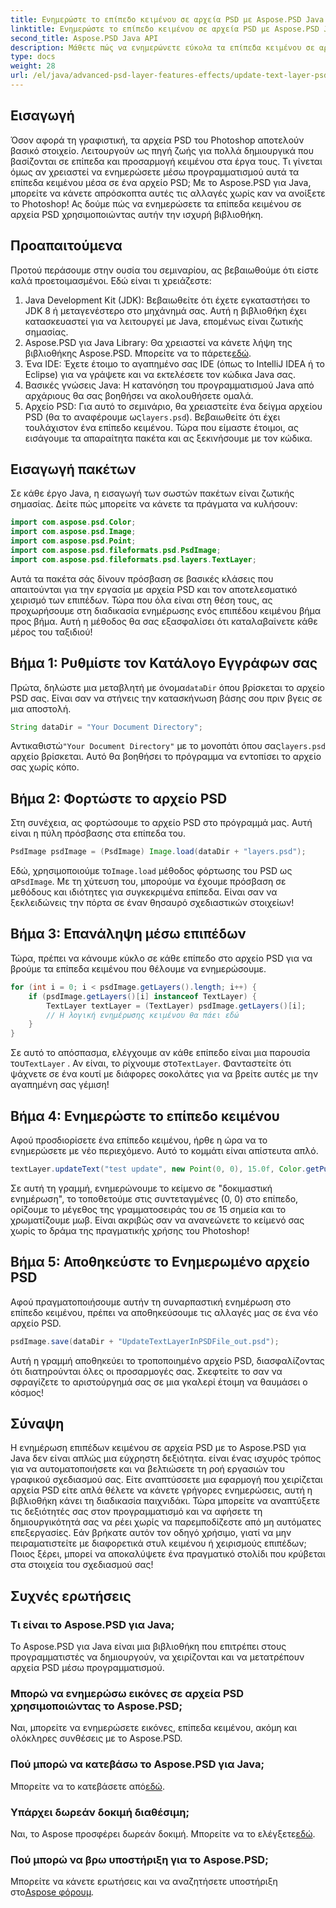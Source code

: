 ```yaml
---
title: Ενημερώστε το επίπεδο κειμένου σε αρχεία PSD με Aspose.PSD Java
linktitle: Ενημερώστε το επίπεδο κειμένου σε αρχεία PSD με Aspose.PSD Java
second_title: Aspose.PSD Java API
description: Μάθετε πώς να ενημερώνετε εύκολα τα επίπεδα κειμένου σε αρχεία PSD χρησιμοποιώντας το Aspose.PSD για Java. Ακολουθήστε τον βήμα προς βήμα οδηγό μας για απρόσκοπτη επεξεργασία κειμένου.
type: docs
weight: 28
url: /el/java/advanced-psd-layer-features-effects/update-text-layer-psd-files/
---
```

## Εισαγωγή
Όσον αφορά τη γραφιστική, τα αρχεία PSD του Photoshop αποτελούν βασικό στοιχείο. Λειτουργούν ως πηγή ζωής για πολλά δημιουργικά που βασίζονται σε επίπεδα και προσαρμογή κειμένου στα έργα τους. Τι γίνεται όμως αν χρειαστεί να ενημερώσετε μέσω προγραμματισμού αυτά τα επίπεδα κειμένου μέσα σε ένα αρχείο PSD; Με το Aspose.PSD για Java, μπορείτε να κάνετε απρόσκοπτα αυτές τις αλλαγές χωρίς καν να ανοίξετε το Photoshop! Ας δούμε πώς να ενημερώσετε τα επίπεδα κειμένου σε αρχεία PSD χρησιμοποιώντας αυτήν την ισχυρή βιβλιοθήκη.
## Προαπαιτούμενα
Προτού περάσουμε στην ουσία του σεμιναρίου, ας βεβαιωθούμε ότι είστε καλά προετοιμασμένοι. Εδώ είναι τι χρειάζεστε:
1. Java Development Kit (JDK): Βεβαιωθείτε ότι έχετε εγκαταστήσει το JDK 8 ή μεταγενέστερο στο μηχάνημά σας. Αυτή η βιβλιοθήκη έχει κατασκευαστεί για να λειτουργεί με Java, επομένως είναι ζωτικής σημασίας.
2. Aspose.PSD για Java Library: Θα χρειαστεί να κάνετε λήψη της βιβλιοθήκης Aspose.PSD. Μπορείτε να το πάρετε[εδώ](https://releases.aspose.com/psd/java/). 
3. Ένα IDE: Έχετε έτοιμο το αγαπημένο σας IDE (όπως το IntelliJ IDEA ή το Eclipse) για να γράψετε και να εκτελέσετε τον κώδικα Java σας.
4. Βασικές γνώσεις Java: Η κατανόηση του προγραμματισμού Java από αρχάριους θα σας βοηθήσει να ακολουθήσετε ομαλά.
5.  Αρχείο PSD: Για αυτό το σεμινάριο, θα χρειαστείτε ένα δείγμα αρχείου PSD (θα το αναφέρουμε ως`layers.psd`). Βεβαιωθείτε ότι έχει τουλάχιστον ένα επίπεδο κειμένου.
Τώρα που είμαστε έτοιμοι, ας εισάγουμε τα απαραίτητα πακέτα και ας ξεκινήσουμε με τον κώδικα.
## Εισαγωγή πακέτων
Σε κάθε έργο Java, η εισαγωγή των σωστών πακέτων είναι ζωτικής σημασίας. Δείτε πώς μπορείτε να κάνετε τα πράγματα να κυλήσουν:
```java
import com.aspose.psd.Color;
import com.aspose.psd.Image;
import com.aspose.psd.Point;
import com.aspose.psd.fileformats.psd.PsdImage;
import com.aspose.psd.fileformats.psd.layers.TextLayer;
```
Αυτά τα πακέτα σάς δίνουν πρόσβαση σε βασικές κλάσεις που απαιτούνται για την εργασία με αρχεία PSD και τον αποτελεσματικό χειρισμό των επιπέδων.
Τώρα που όλα είναι στη θέση τους, ας προχωρήσουμε στη διαδικασία ενημέρωσης ενός επιπέδου κειμένου βήμα προς βήμα. Αυτή η μέθοδος θα σας εξασφαλίσει ότι καταλαβαίνετε κάθε μέρος του ταξιδιού!
## Βήμα 1: Ρυθμίστε τον Κατάλογο Εγγράφων σας
Πρώτα, δηλώστε μια μεταβλητή με όνομα`dataDir` όπου βρίσκεται το αρχείο PSD σας. Είναι σαν να στήνεις την κατασκήνωση βάσης σου πριν βγεις σε μια αποστολή.
```java
String dataDir = "Your Document Directory";
```
 Αντικαθιστώ`"Your Document Directory"` με το μονοπάτι όπου σας`layers.psd` αρχείο βρίσκεται. Αυτό θα βοηθήσει το πρόγραμμα να εντοπίσει το αρχείο σας χωρίς κόπο.
## Βήμα 2: Φορτώστε το αρχείο PSD
Στη συνέχεια, ας φορτώσουμε το αρχείο PSD στο πρόγραμμά μας. Αυτή είναι η πύλη πρόσβασης στα επίπεδα του.
```java
PsdImage psdImage = (PsdImage) Image.load(dataDir + "layers.psd");
```
 Εδώ, χρησιμοποιούμε το`Image.load` μέθοδος φόρτωσης του PSD ως α`PsdImage`. Με τη χύτευση του, μπορούμε να έχουμε πρόσβαση σε μεθόδους και ιδιότητες για συγκεκριμένα επίπεδα. Είναι σαν να ξεκλειδώνεις την πόρτα σε έναν θησαυρό σχεδιαστικών στοιχείων!
## Βήμα 3: Επανάληψη μέσω επιπέδων
Τώρα, πρέπει να κάνουμε κύκλο σε κάθε επίπεδο στο αρχείο PSD για να βρούμε τα επίπεδα κειμένου που θέλουμε να ενημερώσουμε. 
```java
for (int i = 0; i < psdImage.getLayers().length; i++) {
    if (psdImage.getLayers()[i] instanceof TextLayer) {
        TextLayer textLayer = (TextLayer) psdImage.getLayers()[i];
        // Η λογική ενημέρωσης κειμένου θα πάει εδώ
    }
}
```
 Σε αυτό το απόσπασμα, ελέγχουμε αν κάθε επίπεδο είναι μια παρουσία του`TextLayer` . Αν είναι, το ρίχνουμε στο`TextLayer`. Φανταστείτε ότι ψάχνετε σε ένα κουτί με διάφορες σοκολάτες για να βρείτε αυτές με την αγαπημένη σας γέμιση!
## Βήμα 4: Ενημερώστε το επίπεδο κειμένου
Αφού προσδιορίσετε ένα επίπεδο κειμένου, ήρθε η ώρα να το ενημερώσετε με νέο περιεχόμενο. Αυτό το κομμάτι είναι απίστευτα απλό.
```java
textLayer.updateText("test update", new Point(0, 0), 15.0f, Color.getPurple());
```
Σε αυτή τη γραμμή, ενημερώνουμε το κείμενο σε "δοκιμαστική ενημέρωση", το τοποθετούμε στις συντεταγμένες (0, 0) στο επίπεδο, ορίζουμε το μέγεθος της γραμματοσειράς του σε 15 σημεία και το χρωματίζουμε μωβ. Είναι ακριβώς σαν να ανανεώνετε το κείμενό σας χωρίς το δράμα της πραγματικής χρήσης του Photoshop!
## Βήμα 5: Αποθηκεύστε το Ενημερωμένο αρχείο PSD
Αφού πραγματοποιήσουμε αυτήν τη συναρπαστική ενημέρωση στο επίπεδο κειμένου, πρέπει να αποθηκεύσουμε τις αλλαγές μας σε ένα νέο αρχείο PSD. 
```java
psdImage.save(dataDir + "UpdateTextLayerInPSDFile_out.psd");
```
Αυτή η γραμμή αποθηκεύει το τροποποιημένο αρχείο PSD, διασφαλίζοντας ότι διατηρούνται όλες οι προσαρμογές σας. Σκεφτείτε το σαν να σφραγίζετε το αριστούργημά σας σε μια γκαλερί έτοιμη να θαυμάσει ο κόσμος!
## Σύναψη
Η ενημέρωση επιπέδων κειμένου σε αρχεία PSD με το Aspose.PSD για Java δεν είναι απλώς μια εύχρηστη δεξιότητα. είναι ένας ισχυρός τρόπος για να αυτοματοποιήσετε και να βελτιώσετε τη ροή εργασιών του γραφικού σχεδιασμού σας. Είτε αναπτύσσετε μια εφαρμογή που χειρίζεται αρχεία PSD είτε απλά θέλετε να κάνετε γρήγορες ενημερώσεις, αυτή η βιβλιοθήκη κάνει τη διαδικασία παιχνιδάκι. Τώρα μπορείτε να αναπτύξετε τις δεξιότητές σας στον προγραμματισμό και να αφήσετε τη δημιουργικότητά σας να ρέει χωρίς να παρεμποδίζεστε από μη αυτόματες επεξεργασίες.
Εάν βρήκατε αυτόν τον οδηγό χρήσιμο, γιατί να μην πειραματιστείτε με διαφορετικά στυλ κειμένου ή χειρισμούς επιπέδων; Ποιος ξέρει, μπορεί να αποκαλύψετε ένα πραγματικό στολίδι που κρύβεται στα στοιχεία του σχεδιασμού σας!
## Συχνές ερωτήσεις
### Τι είναι το Aspose.PSD για Java;
Το Aspose.PSD για Java είναι μια βιβλιοθήκη που επιτρέπει στους προγραμματιστές να δημιουργούν, να χειρίζονται και να μετατρέπουν αρχεία PSD μέσω προγραμματισμού.
### Μπορώ να ενημερώσω εικόνες σε αρχεία PSD χρησιμοποιώντας το Aspose.PSD;
Ναι, μπορείτε να ενημερώσετε εικόνες, επίπεδα κειμένου, ακόμη και ολόκληρες συνθέσεις με το Aspose.PSD.
### Πού μπορώ να κατεβάσω το Aspose.PSD για Java;
 Μπορείτε να το κατεβάσετε από[εδώ](https://releases.aspose.com/psd/java/).
### Υπάρχει δωρεάν δοκιμή διαθέσιμη;
 Ναι, το Aspose προσφέρει δωρεάν δοκιμή. Μπορείτε να το ελέγξετε[εδώ](https://releases.aspose.com/).
### Πού μπορώ να βρω υποστήριξη για το Aspose.PSD;
Μπορείτε να κάνετε ερωτήσεις και να αναζητήσετε υποστήριξη στο[Aspose φόρουμ](https://forum.aspose.com/c/psd/34).